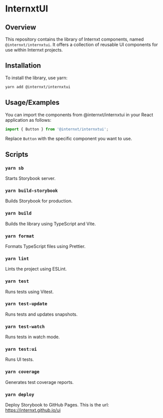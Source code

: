 # InternxtUI

## Overview

This repository contains the library of Internxt components, named `@internxt/internxtui`. It offers a collection of reusable UI components for use within Internxt projects.

## Installation

To install the library, use yarn:

```bash
yarn add @internxt/internxtui
```

## Usage/Examples

You can import the components from @internxt/internxtui in your React application as follows:

```javascript
import { Button } from '@internxt/internxtui';
```

Replace `Button` with the specific component you want to use.

## Scripts

### `yarn sb`

Starts Storybook server.

### `yarn build-storybook`

Builds Storybook for production.

### `yarn build`

Builds the library using TypeScript and Vite.

### `yarn format`

Formats TypeScript files using Prettier.

### `yarn lint`

Lints the project using ESLint.

### `yarn test`

Runs tests using Vitest.

### `yarn test-update`

Runs tests and updates snapshots.

### `yarn test-watch`

Runs tests in watch mode.

### `yarn test:ui`

Runs UI tests.

### `yarn coverage`

Generates test coverage reports.

### `yarn deploy`

Deploy Storybook to GitHub Pages. This is the url: https://internxt.github.io/ui
